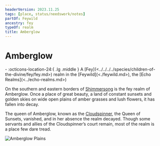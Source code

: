 ```yaml
---
headerVersion: 2023.11.25
tags: [place, status/needswork/notes]
partOf: Feywild
ancestry: fey
typeOf: realm
title: Amberglow
---
```


# Amberglow
<div class="grid cards ext-narrow-margin ext-one-column" markdown>
-    :octicons-location-24:{ .lg .middle } A [Fey](<../../../../species/children-of-the-divine/fey/fey.md>) realm in the [Feywild](<./feywild.md>), the [Echo Realms](<../echo-realms.md>)  
</div>


On the southern and eastern borders of [Shimmersong](<./shimmersong.md>) is the fey realm of Amberglow. Once a place of great beauty, a land of constant sunsets and golden skies on wide open plains of amber grasses and lush flowers, it has fallen into decay.

The queen of Amberglow, known as the [Cloudspinner](<../../../../people/extraplanar-powers/cloudspinner.md>), the Queen of Sunsets, vanished, and in her absence the realm decayed. Though some servants and allies of the Cloudspinner’s court remain, most of the realm is a place few dare tread.

![Amberglow Plains](../../../../assets/amberglow-plains.png)

